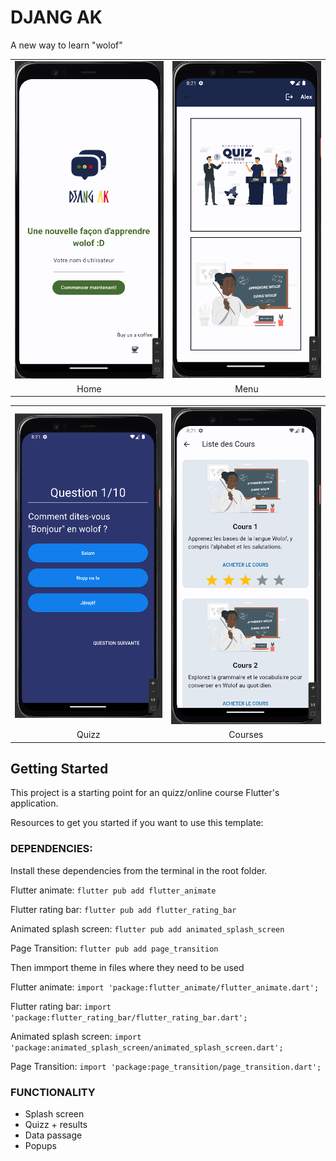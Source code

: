 # DJANG AK

A new way to learn "wolof"

<table>
  <tr>
    <td align="center"><img src="/screen/home.png" alt="Image 1"></td>
    <td align="center"><img src="/screen/menu.png" alt="Image 2"></td>
  </tr>
  <tr>
    <td align="center">Home</td>
    <td align="center">Menu</td>
  </tr>
</table>
<table>
  <tr>
    <td align="center"><img src="/screen/quizz.png" alt="Image 1"></td>
    <td align="center"><img src="/screen/cours.png" alt="Image 2"></td>
  </tr>
  <tr>
    <td align="center">Quizz</td>
    <td align="center">Courses</td>
  </tr>
</table>


## Getting Started

This project is a starting point for an quizz/online course Flutter's application.

Resources to get you started if you want to use this template:

### DEPENDENCIES:

Install these dependencies from the terminal in the root folder.

Flutter animate: `flutter pub add flutter_animate`

Flutter rating bar: `flutter pub add flutter_rating_bar`

Animated splash screen: `flutter pub add animated_splash_screen`

Page Transition: `flutter pub add page_transition`


Then immport theme in files where they need to be used

Flutter animate: `import 'package:flutter_animate/flutter_animate.dart';`

Flutter rating bar: `import 'package:flutter_rating_bar/flutter_rating_bar.dart';`

Animated splash screen: `import 'package:animated_splash_screen/animated_splash_screen.dart';`

Page Transition: `import 'package:page_transition/page_transition.dart';`


### FUNCTIONALITY
* Splash screen
* Quizz + results
* Data passage
* Popups



